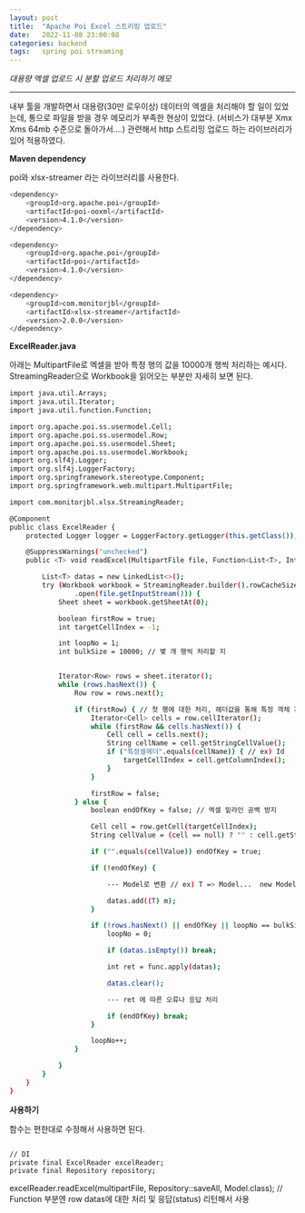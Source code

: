 ```yaml
---
layout: post
title:  "Apache Poi Excel 스트리밍 업로드"
date:   2022-11-08 23:00:08
categories: backend
tags:	spring poi streaming
---
```


<i class="fa-solid fa-check"></i> *대용량 엑셀 업로드 시 분할 업로드 처리하기 메모*

---

내부 툴을 개발하면서 대용량(30만 로우이상) 데이터의 엑셀을 처리해야 할 일이 있었는데, 통으로 파일을 받을 경우 메모리가 부족한 현상이 있었다.
(서비스가 대부분 Xmx Xms 64mb 수준으로 돌아가서....) 관련해서 http 스트리밍 업로드 하는 라이브러리가 있어 적용하였다.

**Maven dependency**

poi와 xlsx-streamer 라는 라이브러리를 사용한다.
```bash
<dependency>
    <groupId>org.apache.poi</groupId>
    <artifactId>poi-ooxml</artifactId>
    <version>4.1.0</version>
</dependency>

<dependency>
    <groupId>org.apache.poi</groupId>
    <artifactId>poi</artifactId>
    <version>4.1.0</version>
</dependency>

<dependency>
    <groupId>com.monitorjbl</groupId>
    <artifactId>xlsx-streamer</artifactId>
    <version>2.0.0</version>
</dependency>
```

**ExcelReader.java**

아래는 MultipartFile로 엑셀을 받아 특정 행의 값을 10000개 행씩 처리하는 예시다.   
StreamingReader으로 Workbook을 읽어오는 부분만 자세히 보면 된다.

```bash
import java.util.Arrays;
import java.util.Iterator;
import java.util.function.Function;

import org.apache.poi.ss.usermodel.Cell;
import org.apache.poi.ss.usermodel.Row;
import org.apache.poi.ss.usermodel.Sheet;
import org.apache.poi.ss.usermodel.Workbook;
import org.slf4j.Logger;
import org.slf4j.LoggerFactory;
import org.springframework.stereotype.Component;
import org.springframework.web.multipart.MultipartFile;

import com.monitorjbl.xlsx.StreamingReader;

@Component
public class ExcelReader {
    protected Logger logger = LoggerFactory.getLogger(this.getClass());

    @SuppressWarnings("unchecked")
    public <T> void readExcel(MultipartFile file, Function<List<T>, Integer> func, Class<T> type) throws Exception {

        List<T> datas = new LinkedList<>();
        try (Workbook workbook = StreamingReader.builder().rowCacheSize(100).bufferSize(4096)
                .open(file.getInputStream())) {
            Sheet sheet = workbook.getSheetAt(0);

            boolean firstRow = true;
            int targetCellIndex = -1;

            int loopNo = 1;
            int bulkSize = 10000; // 몇 개 행씩 처리할 지


            Iterator<Row> rows = sheet.iterator();
            while (rows.hasNext()) {
                Row row = rows.next();

                if (firstRow) { // 첫 행에 대한 처리, 헤더값을 통해 특정 객체 지정하거나 특정 컬럼 읽기 시도 등등 가능
                    Iterator<Cell> cells = row.cellIterator();
                    while (firstRow && cells.hasNext()) {
                        Cell cell = cells.next();
                        String cellName = cell.getStringCellValue();
                        if ("특정셀헤더".equals(cellName)) { // ex) Id
                            targetCellIndex = cell.getColumnIndex();
                        }
                    }

                    firstRow = false;
                } else {
                    boolean endOfKey = false; // 엑셀 밑라인 공백 방지

                    Cell cell = row.getCell(targetCellIndex);
                    String cellValue = (cell == null) ? "" : cell.getStringCellValue();

                    if ("".equals(cellValue)) endOfKey = true;

                    if (!endOfKey) {

                        --- Model로 변환 // ex) T => Model...  new Model(cellValue)

                        datas.add((T) m);
                    }

                    if (!rows.hasNext() || endOfKey || loopNo == bulkSize) {
                        loopNo = 0;

                        if (datas.isEmpty()) break;

                        int ret = func.apply(datas);

                        datas.clear();

                        --- ret 에 따른 오류나 응답 처리

                        if (endOfKey) break;
                    }

                    loopNo++;
                }

            }
        }
    }
}
```

**사용하기**

함수는 편한대로 수정해서 사용하면 된다.

```bash

// DI
private final ExcelReader excelReader;
private final Repository repository;

```

excelReader.readExcel(multipartFile, Repository::saveAll, Model.class); // Function 부분엔 row datas에 대한 처리 및 응답(status) 리턴해서 사용

```
